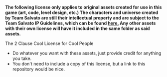 **The following license only applies to original assets created for use in this game (art, code, level design, etc.) The characters and universe created by Team Salvato are still their intellectual property and are subject to the Team Salvato IP Guidelines, which can be found [here.](http://teamsalvato.com/ip-guidelines) Any other assets with their own license will have it included in the same folder as said assets.**

The 2 Clause Cool License for Cool People
- Do whatever you want with these assets, just provide credit for anything you take.
- You don't need to include a copy of this license, but a link to this repository would be nice.
